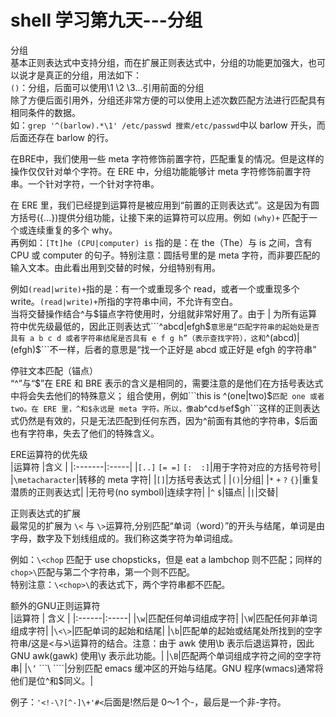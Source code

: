 # shell 学习第九天---分组

分组  
基本正则表达式中支持分组，而在扩展正则表达式中，分组的功能更加强大，也可以说才是真正的分组，用法如下：  
```()```：分组，后面可以使用\1 \2 \3...引用前面的分组  
除了方便后面引用外，分组还非常方便的可以使用上述次数匹配方法进行匹配具有相同条件的数据。  
如：```grep '^(barlow).*\1' /etc/passwd 搜索/etc/passwd```中以 barlow 开头，而后面还存在 barlow 的行。
 
在BRE中，我们使用一些 meta 字符修饰前置字符，匹配重复的情况。但是这样的操作仅仅针对单个字符。在 ERE 中，分组功能能够计 meta 字符修饰前置字符串。一个针对字符，一个针对字符串。
 
在 ERE 里，我们已经提到运算符是被应用到“前置的正则表达式”。这是因为有圆方括号({...})提供分组功能，让接下来的运算符可以应用。例如
```(why)+``` 匹配于一个或连续重复的多个 why。  
再例如：```[Tt]he (CPU|computer) is``` 指的是：在 the（The）与 is 之间，含有 CPU 或 computer 的句子。特别注意：圆括号里的是 meta 字符，而非要匹配的输入文本。由此看出用到交替的时候，分组特别有用。
 
例如```(read|write)+```指的是：有一个或重现多个 read，或者一个或重现多个 write。```(read|write)+```所指的字符串中间，不允许有空白。  
当将交替操作结合^与$锚点字符使用时，分组就非常好用了。由于 | 为所有运算符中优先级最低的，因此正则表达式```^abcd|efgh$```意思是“匹配字符串的起始处是否具有 a b c d 或者字符串结尾是否具有 e f g h”（表示查找字符），这和```^(abcd)|(efgh)$```不一样，后者的意思是“找一个正好是 abcd 或正好是 efgh 的字符串”
 
停驻文本匹配（锚点）  
“^”与“$”在 ERE 和 BRE 表示的含义是相同的，需要注意的是他们在方括号表达式中将会失去他们的特殊意义；  
组合使用，例如```this is ^(one|two)$```匹配 one 或者 two。在 ERE 里，^和$永远是 meta 字符。所以，像```ab^cd```与```ef$gh```这样的正则表达式仍然是有效的，只是无法匹配到任何东西，因为^前面有其他的字符串，$后面也有字符串，失去了他们的特殊含义。
 
 
ERE运算符的优先级  
|运算符 |含义 |
|:-------|:-----|
|```[..]```  ```[= =]```  ```[:  :]```|用于字符对应的方括号符号|
|```\metacharacter```|转移的 meta 字符|
|```[]```|方括号表达式 |
|```()```|分组|
|```*```  ```+```  ```?```  ```{}```|重复潜质的正则表达式|
|无符号(no symbol)|连续字符|
|```^```    ```$```|锚点|
|```|```|交替|
 
正则表达式的扩展  
最常见的扩展为 ```\<``` 与 ```\>```运算符,分别匹配“单词（word）”的开头与结尾，单词是由字母，数字及下划线组成的。我们称这类字符为单词组成。
 
例如：```\<chop``` 匹配于 use chopsticks，但是 eat a lambchop 则不匹配；同样的```chop>\```匹配与第二个字符串，第一个则不匹配。  
特别注意：```\<chop>\```的表达式下，两个字符串都不匹配。
 
额外的GNU正则运算符  
|运算符 | 含义 |
|:------|:-----|
|```\w```|匹配任何单词组成字符|
|```\W```|匹配任何非单词组成字符|
|```\<\>```|匹配单词的起始和结尾|
|```\b```|匹配单的起始或结尾处所找到的空字符串/这是\<与>\运算符的结合。注意：由于 awk 使用\b 表示后退运算符，因此 GNU awk(gawk) 使用\y 表示此功能。|
|```\B```|匹配两个单词组成字符之间的空字符串|
|```\’``` ```\ ````|分别匹配 emacs 缓冲区的开始与结尾。GNU 程序(wmacs)通常将他们是位^和$同义。|

例子：```'<!-\?[^-]\+'#<```后面是!然后是 0～1 个-，最后是一个非-字符。